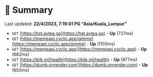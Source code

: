 # 📖 Summary
Last updated: **22/4/2023, 7:19:01 PG "Asia/Kuala_Lumpur"**

- `GET` [https://hst.aytea.ga](https://hst.aytea.ga) - **Up** (727ms)
- `GET` [https://memeapi.cyclic.app/gimme](https://memeapi.cyclic.app/gimme) - **Up** (1103ms)
- `GET` [https://memeapi.cyclic.app](https://memeapi.cyclic.app) - **Up** (682ms)
- `GET` [https://klik.ml/health](https://klik.ml/health) - **Up** (977ms)
- `GET` [https://dumb.onrender.com](https://dumb.onrender.com) - **Up** (650ms)
